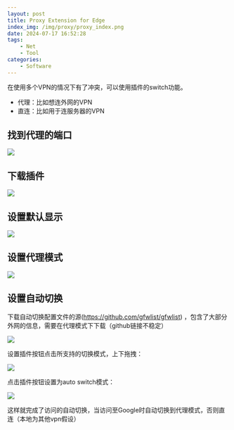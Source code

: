 ```yaml
---
layout: post
title: Proxy Extension for Edge
index_img: /img/proxy/proxy_index.png
date: 2024-07-17 16:52:28
tags:
    - Net
    - Tool
categories:
    - Software
---
```



在使用多个VPN的情况下有了冲突，可以使用插件的switch功能。

<!-- more -->

- 代理：比如想连外网的VPN
- 直连：比如用于连服务器的VPN

## 找到代理的端口

![](/img/proxy/1.png)

## 下载插件

![](/img/proxy/2-1.png)

## 设置默认显示

![](/img/proxy/3.png)


## 设置代理模式

![](/img/proxy/4.png)

## 设置自动切换

下载自动切换配置文件的源(https://github.com/gfwlist/gfwlist) ，包含了大部分外网的信息，需要在代理模式下下载（github链接不稳定）

![](/img/proxy/5.png)

设置插件按钮点击所支持的切换模式，上下拖拽：

![](/img/proxy/6.png)

点击插件按钮设置为auto switch模式：

![](/img/proxy/7.png)

这样就完成了访问的自动切换，当访问至Google时自动切换到代理模式，否则直连（本地为其他vpn假设）
